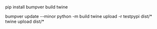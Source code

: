 
pip install bumpver build twine

bumpver update --minor
python -m build
twine upload -r testpypi dist/*
twine upload dist/*